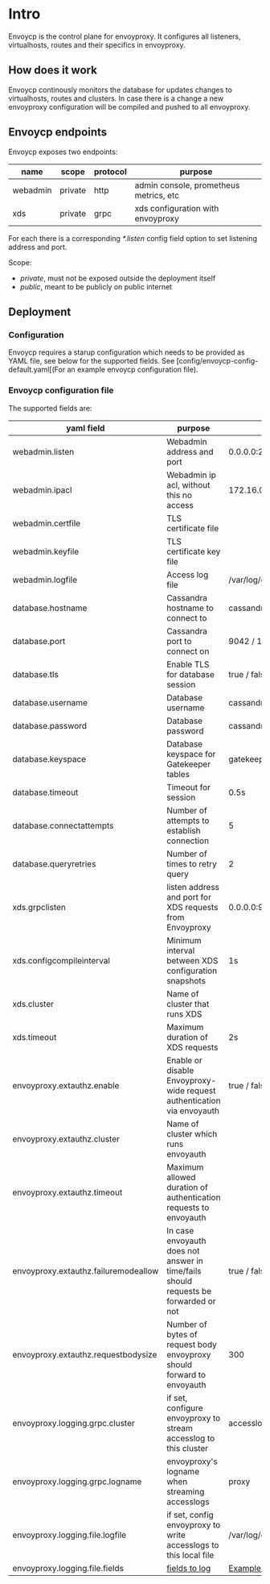 # Intro

Envoycp is the control plane for envoyproxy. It configures all listeners, virtualhosts, routes and their specifics in envoyproxy.

## How does it work

Envoycp continously monitors the database for updates changes to virtualhosts, routes and clusters. In case there is a change a new envoyproxy configuration will be compiled and pushed to all envoyproxy.

## Envoycp endpoints

Envoycp exposes two endpoints:

| name     | scope   | protocol | purpose                                |
| -------- | ------- | -------- | -------------------------------------- |
| webadmin | private | http     | admin console, prometheus metrics, etc |
| xds      | private | grpc     | xds configuration with envoyproxy      |

For each there is a corresponding _*.listen_ config field option to set listening address and port.

Scope:

- _private_, must not be exposed outside the deployment itself
- _public_, meant to be publicly on public internet

## Deployment

### Configuration

Envoycp requires a starup configuration which needs to be provided as YAML file, see below for the supported fields. See
[config/envoycp-config-default.yaml[(For an example envoycp configuration file).

### Envoycp configuration file

The supported fields are:

| yaml field                           | purpose                                                                             | example                       |
| ------------------------------------ | ----------------------------------------------------------------------------------- | ----------------------------- |
| webadmin.listen                      | Webadmin address and port                                                           | 0.0.0.0:2113                  |
| webadmin.ipacl                       | Webadmin ip acl, without this no access                                             | 172.16.0.0/19                 |
| webadmin.certfile                    | TLS certificate file                                                                |                               |
| webadmin.keyfile                     | TLS certificate key file                                                            |                               |
| webadmin.logfile                     | Access log file                                                                     | /var/log/envoycp.log          |
| database.hostname                    | Cassandra hostname to connect to                                                    | cassandra                     |
| database.port                        | Cassandra port to connect on                                                        | 9042 / 10350                  |
| database.tls                         | Enable TLS for database session                                                     | true / false                  |
| database.username                    | Database username                                                                   | cassandra                     |
| database.password                    | Database password                                                                   | cassandra                     |
| database.keyspace                    | Database keyspace for Gatekeeper tables                                             | gatekeeper                    |
| database.timeout                     | Timeout for session                                                                 | 0.5s                          |
| database.connectattempts             | Number of attempts to establish connection                                          | 5                             |
| database.queryretries                | Number of times to retry query                                                      | 2                             |
| xds.grpclisten                       | listen address and port for XDS requests from Envoyproxy                            | 0.0.0.0:9901                  |
| xds.configcompileinterval            | Minimum interval between XDS configuration snapshots                                | 1s                            |
| xds.cluster                          | Name of cluster that runs XDS                                                       |                               |
| xds.timeout                          | Maximum duration of XDS requests                                                    | 2s                            |
| envoyproxy.extauthz.enable           | Enable or disable Envoyproxy-wide request authentication via envoyauth              | true / false                  |
| envoyproxy.extauthz.cluster          | Name of cluster which runs envoyauth                                                |                               |
| envoyproxy.extauthz.timeout          | Maximum allowed duration of authentication requests to envoyauth                    |                               |
| envoyproxy.extauthz.failuremodeallow | In case envoyauth does not answer in time/fails should requests be forwarded or not | true / false                  |
| envoyproxy.extauthz.requestbodysize  | Number of bytes of request body envoyproxy should forward to envoyauth              | 300                           |
| envoyproxy.logging.grpc.cluster      | if set, configure envoyproxy to stream accesslog to this cluster                    | accesslogcluster              |
| envoyproxy.logging.grpc.logname      | envoyproxy's logname when streaming accesslogs                                      | proxy                         |
| envoyproxy.logging.file.logfile      | if set, config envoyproxy to write accesslogs to this local file                    | /var/log/envoyproxyaccess.log |
| envoyproxy.logging.file.fields       | [fields to log](https://www.envoyproxy.io/docs/envoy/latest/configuration/observability/access_log/usage) | [Example field logging config](/example/deployment/docker/envoycp.yaml) |
